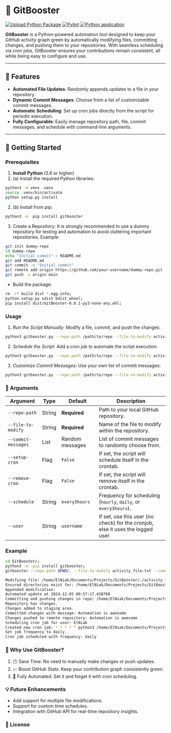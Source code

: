 # 🚀 GitBooster

[![Upload Python Package](https://github.com/ElNiak/GitBooster/actions/workflows/python-publish.yml/badge.svg)](https://github.com/ElNiak/GitBooster/actions/workflows/python-publish.yml)
[![Pylint](https://github.com/ElNiak/GitBooster/actions/workflows/pylint.yml/badge.svg)](https://github.com/ElNiak/GitBooster/actions/workflows/pylint.yml)
[![Python application](https://github.com/ElNiak/GitBooster/actions/workflows/python-app.yml/badge.svg)](https://github.com/ElNiak/GitBooster/actions/workflows/python-app.yml)

**GitBooster** is a Python-powered automation tool designed to keep your GitHub activity graph green by automatically modifying files, committing changes, and pushing them to your repositories. With seamless scheduling via cron jobs, GitBooster ensures your contributions remain consistent, all while being easy to configure and use.

---

## 🌟 Features

- **Automated File Updates**: Randomly appends updates to a file in your repository.
- **Dynamic Commit Messages**: Choose from a list of customizable commit messages.
- **Automatic Scheduling**: Set up cron jobs directly from the script for periodic execution.
- **Fully Configurable**: Easily manage repository path, file, commit messages, and schedule with command-line arguments.

---

## 🚀 Getting Started

### Prerequisites

1. **Install Python** (3.6 or higher)
2. (a) Install the required Python libraries:

```bash
python3 -m venv .venv
source .venv/bin/activate
python setup.py install
```

2. (b) Install from pip:

```bash
python3 -m  pip install gitbooster
```

3. Create a Repository:
   It is strongly recommended to use a dummy repository for testing and automation to avoid cluttering important repositories.
   Example:

```bash
git init dummy-repo
cd dummy-repo
echo "Initial commit" > README.md
git add README.md
git commit -m "Initial commit"
git remote add origin https://github.com/your-username/dummy-repo.git
git push -u origin main
```

- Build the package:
    
```bash
rm -rf build dist *.egg-info;
python setup.py sdist bdist_wheel;
pip install dist/GitBooster-0.0.1-py3-none-any.whl;
```

### Usage

1. *Run the Script Manually*: Modify a file, commit, and push the changes:

```bash
python3 gitbooster.py --repo-path /path/to/repo --file-to-modify activity_file.txt
```

2. *Schedule the Script*: Add a cron job to automate the script execution:

```bash
python3 gitbooster.py --repo-path /path/to/repo --file-to-modify activity_file.txt --setup-cron --schedule daily
```

 3. *Customize Commit Messages*: Use your own list of commit messages:

```bash
python3 gitbooster.py --repo-path /path/to/repo --file-to-modify activity_file.txt --commit-messages "Boosted activity" "Automation is awesome" "Another automated commit"
```

### 🔧 Arguments

| Argument            | Type      | Default            | Description                                                                                     |
|---------------------|-----------|--------------------|-------------------------------------------------------------------------------------------------|
| `--repo-path`       | String    | **Required**       | Path to your local GitHub repository.                                                          |
| `--file-to-modify`  | String    | **Required**       | Name of the file to modify within the repository.                                              |
| `--commit-messages` | List      | Random messages    | List of commit messages to randomly choose from.                                               |
| `--setup-cron`      | Flag      | `False`            | If set, the script will schedule itself in the crontab.                                        |
| `--remove-cron`     | Flag      | `False`            | If set, the script will remove itself in the crontab.                                          |
| `--schedule`        | String    | `every3hours`      | Frequency for scheduling (`hourly`, `daily`, or `every3hours`).                                |
| `--user`            | String        | `username`         | If set, use this user (no check) for the cronjob, else it uses the logged user              |


### Example

```bash
cd GitBooster/;
python3 -m -pip install gitbooster;
gitbooster --repo-path $PWD/. --file-to-modify activity_file.txt --commit-messages "Boosted activity" "Automation is awesome" "Another automated commit" --setup-cron --schedule daily
```

```bash
Modifying file: /home/ElNiak/Documents/Projects/GitBooster/./activity_file.txt
Ensured directories exist for: /home/ElNiak/Documents/Projects/GitBooster/./activity_file.txt
Appended modification: 
Automated update at 2024-12-03 09:57:17.438760
Committing and pushing changes in repo: /home/ElNiak/Documents/Projects/GitBooster/.
Repository has changes.
Changes added to staging area.
Committed changes with message: Automation is awesome
Changes pushed to remote repository: Automation is awesome
Scheduling cron job for user: ElNiak
Created new cron job: * * * * * python3 /home/ElNiak/Documents/Projects/GitBooster/gitbooster/gitbooster.py
Set job frequency to daily.
Cron job scheduled with frequency: daily
```

 
### 🎯 Why Use GitBooster?

1. 🕒 Save Time: No need to manually make changes or push updates.
2. 📈 Boost GitHub Stats: Keep your contribution graph consistently green.
3. 🔄 Fully Automated: Set it and forget it with cron scheduling.

### 💡 Future Enhancements

- Add support for multiple file modifications.
- Support for custom time schedules.
- Integration with GitHub API for real-time repository insights.

### 📜 License
